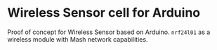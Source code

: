 # Wireless Sensor cell for Arduino
Proof of concept for Wireless Sensor based on Arduino.
`nrf24l01` as a wireless module with Mash network capabilities.
